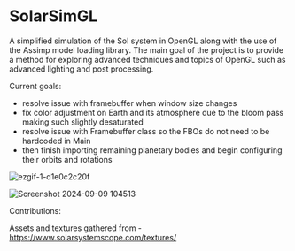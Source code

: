 # SolarSimGL

A simplified simulation of the Sol system in OpenGL along with the use of the Assimp model loading library. The main goal of the project is to provide a method for exploring advanced techniques and topics of OpenGL such as advanced lighting and post processing.


Current goals:
- resolve issue with framebuffer when window size changes
- fix color adjustment on Earth and its atmosphere due to the bloom pass making such slightly desaturated
- resolve issue with Framebuffer class so the FBOs do not need to be hardcoded in Main
- then finish importing remaining planetary bodies and begin configuring their orbits and rotations


![ezgif-1-d1e0c2c20f](https://github.com/user-attachments/assets/18eca795-0e11-4564-b171-bddba803ba0a)

![Screenshot 2024-09-09 104513](https://github.com/user-attachments/assets/24942511-e2ba-4e22-9dd7-92be6faa4c89)

Contributions:

Assets and textures gathered from - https://www.solarsystemscope.com/textures/
